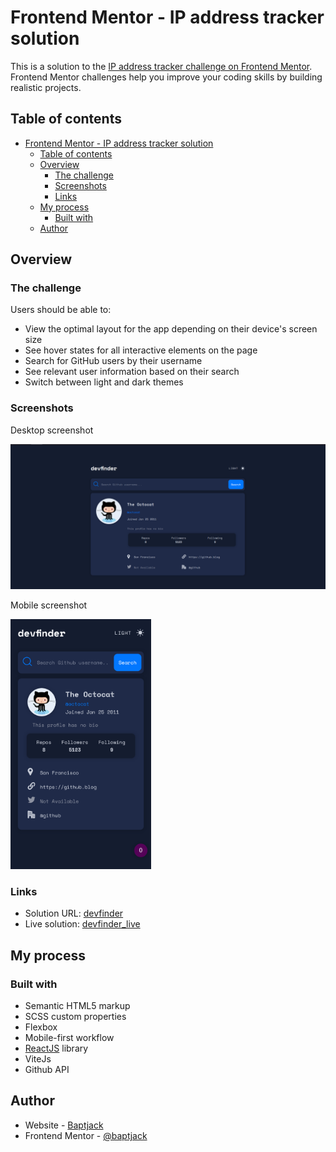 # Frontend Mentor - IP address tracker solution

This is a solution to the [IP address tracker challenge on Frontend Mentor](https://www.frontendmentor.io/challenges/ip-address-tracker-I8-0yYAH0). Frontend Mentor challenges help you improve your coding skills by building realistic projects. 

## Table of contents

- [Frontend Mentor - IP address tracker solution](#frontend-mentor---ip-address-tracker-solution)
  - [Table of contents](#table-of-contents)
  - [Overview](#overview)
    - [The challenge](#the-challenge)
    - [Screenshots](#screenshots)
    - [Links](#links)
  - [My process](#my-process)
    - [Built with](#built-with)
  - [Author](#author)

## Overview

### The challenge

Users should be able to:

- View the optimal layout for the app depending on their device's screen size
- See hover states for all interactive elements on the page
- Search for GitHub users by their username
- See relevant user information based on their search
- Switch between light and dark themes


### Screenshots

Desktop screenshot

![desktop-screenshot](./src/assets/screenshots/devfinder-desktop.png)

Mobile screenshot

<img src='./src/assets/screenshots/devfinder-mobile.png' alt='mobile-screenshot' style='height: 400px' />

### Links

- Solution URL: [devfinder](https://github.com/Baptajck/devfinder)
- Live solution: [devfinder_live](https://baptajck.github.io/devfinder/)

## My process

### Built with

- Semantic HTML5 markup
- SCSS custom properties
- Flexbox
- Mobile-first workflow
- [ReactJS](https://reactjs.org/) library
- ViteJs
- Github API

## Author

- Website - [Baptjack](https://baptjack.fr)
- Frontend Mentor - [@baptjack](https://www.frontendmentor.io/profile/baptjack)
